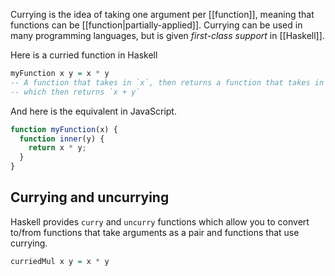 Currying is the idea of taking one argument per [[function]], meaning that functions can be [[function|partially-applied]]. Currying can be used in many programming languages, but is given *first-class support* in [[Haskell]].

Here is a curried function in Haskell
```haskell
myFunction x y = x * y
-- A function that takes in `x`, then returns a function that takes in `y`
-- which then returns `x + y`
```

And here is the equivalent in JavaScript.
```js
function myFunction(x) {
  function inner(y) {
    return x * y;
  }
}
```

## Currying and uncurrying

Haskell provides `curry` and `uncurry` functions which allow you to convert to/from functions that take arguments as a pair and functions that use currying.

```haskell
curriedMul x y = x * y
```